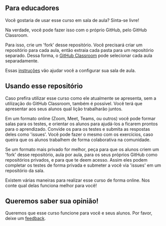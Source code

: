 ## Para educadores

Você gostaria de usar esse curso em sala de aula? Sinta-se livre!

Na verdade, você pode fazer isso com o próprio GitHub, pelo GitHub Classroom.

Para isso, crie um 'fork' desse repositório. Você precisará criar um repositório para cada aula, então extraia cada pasta para um repositório separado. Dessa forma, o [GitHub Classroom](https://classroom.github.com/classrooms) pode selecionar cada aula separadamente. 

Essas [instruções](https://github.blog/2020-03-18-set-up-your-digital-classroom-with-github-classroom/) vão ajudar você a configurar sua sala de aula. 

## Usando esse repositório

Caso prefira utilizar esse curso como ele atualmente se apresenta, sem a utilização do GitHub Classroom, também é possível. Você terá que apresentar aos seus alunos qual lição trabalharão juntos.

Em um formato online (Zoom, Meet, Teams, ou outros) você pode formar salas para os testes, e orientar os alunos para ajudá-los a ficarem prontos para o aprendizado. Convide os para os testes e submita as respostas deles como 'issues'. Você pode fazer o mesmo com os exercícios, caso queira que os alunos trabalhem de forma colaborativa na comunidade.

Se um formato mais privado for melhor, peça para que os alunos criem um 'fork' desse repositório, aula por aula, para os seus próprios GitHub como repositórios privados, e para que te deem acesso. Assim eles podem completar os testes de forma privada e submeter a você via 'issues' em um repositório da sala.

Existem várias maneiras para realizar esse curso de forma online. Nos conte qual delas funciona melhor para você!

## Queremos saber sua opinião!

Queremos que esse curso funcione para você e seus alunos. Por favor, deixe um [feedback](https://forms.microsoft.com/Pages/ResponsePage.aspx?id=v4j5cvGGr0GRqy180BHbR2humCsRZhxNuI79cm6n0hRUQzRVVU9VVlU5UlFLWTRLWlkyQUxORTg5WS4u).
